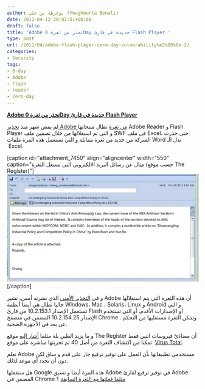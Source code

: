 ```yaml
---
author: يوغرطة بن علي (Youghourta Benali)
date: 2011-04-12 20:47:51+00:00
draft: false
title: 'Adobe تحذر من ثغرة 0Day جديدة في قارئ Flash Player '
type: post
url: /2011/04/adobe-flash-player-zero-day-vulnerability%e2%80%8e-2/
categories:
- Security
tags:
- 0-day
- Adobe
- Flash
- reader
- Zero-day
---
```


**[Adobe تحذر من ثغرة 0Day جديدة في قارئ Flash Player](https://www.it-scoop.com/2011/04/adobe-flash-player-zero-day-vulnerability‎-2/)**


لم يمض شهر منذ [تحذير Adobe من ثغرة](https://www.it-scoop.com/2011/03/adobe-flash-player-zero-day-vulnerability%e2%80%8e/) تطال منتجاتها Adobe Reader و Flash Player و التي تم استغلالها من خلال تضمين ملف SWF في ملف Excel، حتى حذرت الشركة من جديد من ثغرة مماثلة و التي تستعمل هذه المرة ملفات Word بدل الـ  Excel.

[caption id="attachment_7450" align="aligncenter" width="550" caption="مثال عن رسائل البريد الالكتروني التي تستغل الثغرة (حسب موقع The Register)"][![](malicous_email.jpg)
](https://www.it-scoop.com/2011/04/adobe-flash-player-zero-day-vulnerability‎-2/)[/caption]





و في [التحذير الأمني](http://www.adobe.com/support/security/advisories/apsa11-02.html) الذي نشرته أمس، تشير Adobe أن هذه الثغرة التي يتم استغلالها حاليا تطال هي أيضا أنظمة Windows، Mac ، Solaris، Linux و Android و التي تستعمل الإصدار 10.2.153.1 من قارئ Flash أو الإصدارات الأقدم، أو التي تستخدم الإصدار 10.2.154.25 المضمن في متصفح Chrome . وتمكن الثغرة مستغليها من التحكم عن بعد في الأجهزة الضحية.

و ما يزيد الطين بلة مثلما [أشار إليه](http://www.theregister.co.uk/2011/04/12/attacks_exploit_adobe_flash/) موقع The Register أن مضادَيْ فيروسات اثنين فقط تمكنا من اكتشاف الثغرة من أصل 40 تم تجربتها مباشرة على موقع  [Virus Total](http://www.virustotal.com/file-scan/report.html?id=1e677420d7a8160c92b2f44f1ef5eea1cf9b0b1a25353db7d3142b268893507f-1302577275).

تعلم Adobe مستخدمي تطبيقاتها بأن العمل على توفير ترقيع جار على قدم و ساق لكن دون أن تحدد أي موعد لذلك.

هل ستفعلها Google هذه المرة أيضا و تسبق Adobe في توفير ترقيع لقارئ Adobe المضمن في Chrome [مثلما فعلتها مع الثغرة السابقة](https://www.it-scoop.com/2011/03/google-fixes-flash-exploit-chrome/) ؟





